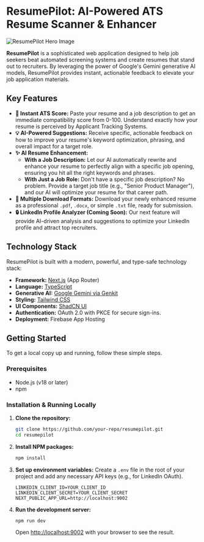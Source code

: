 # ResumePilot: AI-Powered ATS Resume Scanner & Enhancer

![ResumePilot Hero Image](https://raw.githubusercontent.com/firebase/studio-bots/main/apps/resume-pilot/docs/hero.png)

**ResumePilot** is a sophisticated web application designed to help job seekers beat automated screening systems and create resumes that stand out to recruiters. By leveraging the power of Google's Gemini generative AI models, ResumePilot provides instant, actionable feedback to elevate your job application materials.

## Key Features

- **🚀 Instant ATS Score:** Paste your resume and a job description to get an immediate compatibility score from 0-100. Understand exactly how your resume is perceived by Applicant Tracking Systems.
- **💡 AI-Powered Suggestions:** Receive specific, actionable feedback on how to improve your resume's keyword optimization, phrasing, and overall impact for a target role.
- **✨ AI Resume Enhancement:**
  - **With a Job Description:** Let our AI automatically rewrite and enhance your resume to perfectly align with a specific job opening, ensuring you hit all the right keywords and phrases.
  - **With Just a Job Role:** Don't have a specific job description? No problem. Provide a target job title (e.g., "Senior Product Manager"), and our AI will optimize your resume for that career path.
- **📄 Multiple Download Formats:** Download your newly enhanced resume as a professional `.pdf`, `.docx`, or simple `.txt` file, ready for submission.
- **🔒 LinkedIn Profile Analyzer (Coming Soon):** Our next feature will provide AI-driven analysis and suggestions to optimize your LinkedIn profile and attract top recruiters.

## Technology Stack

ResumePilot is built with a modern, powerful, and type-safe technology stack:

- **Framework:** [Next.js](https://nextjs.org/) (App Router)
- **Language:** [TypeScript](https://www.typescriptlang.org/)
- **Generative AI:** [Google Gemini via Genkit](https://firebase.google.com/docs/genkit)
- **Styling:** [Tailwind CSS](https://tailwindcss.com/)
- **UI Components:** [ShadCN UI](https://ui.shadcn.com/)
- **Authentication:** OAuth 2.0 with PKCE for secure sign-ins.
- **Deployment:** Firebase App Hosting

## Getting Started

To get a local copy up and running, follow these simple steps.

### Prerequisites

- Node.js (v18 or later)
- npm

### Installation & Running Locally

1.  **Clone the repository:**
    ```sh
    git clone https://github.com/your-repo/resumepilot.git
    cd resumepilot
    ```
2.  **Install NPM packages:**
    ```sh
    npm install
    ```
3.  **Set up environment variables:**
    Create a `.env` file in the root of your project and add any necessary API keys (e.g., for LinkedIn OAuth).
    ```
    LINKEDIN_CLIENT_ID=YOUR_CLIENT_ID
    LINKEDIN_CLIENT_SECRET=YOUR_CLIENT_SECRET
    NEXT_PUBLIC_APP_URL=http://localhost:9002
    ```
4.  **Run the development server:**
    ```sh
    npm run dev
    ```
    Open [http://localhost:9002](http://localhost:9002) with your browser to see the result.
